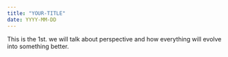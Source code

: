 ```yaml
---
title: "YOUR-TITLE"
date: YYYY-MM-DD
---
```


This is the 1st.
we will talk about perspective and how everything will evolve into something better.
